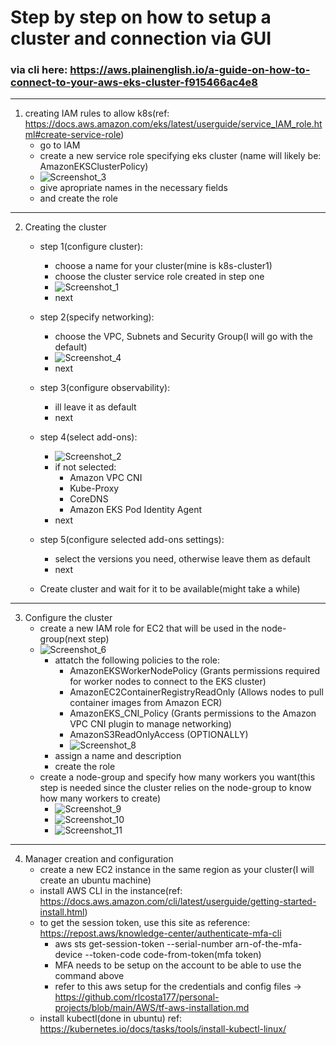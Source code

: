 # Step by step on how to setup a cluster and connection via GUI
### via cli here: https://aws.plainenglish.io/a-guide-on-how-to-connect-to-your-aws-eks-cluster-f915466ac4e8

--- 

1. creating IAM rules to allow k8s(ref: https://docs.aws.amazon.com/eks/latest/userguide/service_IAM_role.html#create-service-role)
   - go to IAM
   - create a new service role specifying eks cluster (name will likely be: AmazonEKSClusterPolicy)
   - ![Screenshot_3](https://github.com/user-attachments/assets/7ce4342f-4904-4522-84ee-e0ffa68d122e)
   - give apropriate names in the necessary fields
   - and create the role
     
---

2. Creating the cluster
   - step 1(configure cluster):
     - choose a name for your cluster(mine is k8s-cluster1)
     - choose the cluster service role created in step one
     - ![Screenshot_1](https://github.com/user-attachments/assets/bda1aaf5-74a7-430d-9251-6de498f39ee9)
     - next
       
   - step 2(specify networking):
     - choose the VPC, Subnets and Security Group(I will go with the default)
     - ![Screenshot_4](https://github.com/user-attachments/assets/5150589b-b283-4dde-a296-c02b5eeb8fba)
     - next
       
   - step 3(configure observability):
     - ill leave it as default
     - next
       
   - step 4(select add-ons):
     - ![Screenshot_2](https://github.com/user-attachments/assets/29abe831-1a67-43d8-b3d3-793d02a8e527)
     - if not selected:
       - Amazon VPC CNI
       - Kube-Proxy
       - CoreDNS
       - Amazon EKS Pod Identity Agent
     - next  
    
    - step 5(configure selected add-ons settings):
      - select the versions you need, otherwise leave them as default
      - next
    
    - Create cluster and wait for it to be available(might take a while)

---

3. Configure the cluster
   - create a new IAM role for EC2 that will be used in the node-group(next step)
   - ![Screenshot_6](https://github.com/user-attachments/assets/614ec455-149d-434e-8df1-89a8bd369156)
     - attatch the following policies to the role:
       - AmazonEKSWorkerNodePolicy (Grants permissions required for worker nodes to connect to the EKS cluster)
       - AmazonEC2ContainerRegistryReadOnly (Allows nodes to pull container images from Amazon ECR)
       - AmazonEKS_CNI_Policy (Grants permissions to the Amazon VPC CNI plugin to manage networking)
       - AmazonS3ReadOnlyAccess (OPTIONALLY)
       - ![Screenshot_8](https://github.com/user-attachments/assets/88b8e67a-af43-46c9-a0a0-577331007b51)
     - assign a name and description
     - create the role
   - create a node-group and specify how many workers you want(this step is needed since the cluster relies on the node-group to know how many workers to create)
      - ![Screenshot_9](https://github.com/user-attachments/assets/d467d0b7-792a-4e46-9f52-3a6a24071775)
      - ![Screenshot_10](https://github.com/user-attachments/assets/1d3be86b-574e-45b4-9223-dd4c906de998)
      - ![Screenshot_11](https://github.com/user-attachments/assets/133f440e-3224-4e67-9c16-b01a5f645edc)

---

4. Manager creation and configuration
   - create a new EC2 instance in the same region as your cluster(I will create an ubuntu machine)
   - install AWS CLI in the instance(ref: https://docs.aws.amazon.com/cli/latest/userguide/getting-started-install.html)
   - to get the session token, use this site as reference: https://repost.aws/knowledge-center/authenticate-mfa-cli
     - aws sts get-session-token --serial-number arn-of-the-mfa-device --token-code code-from-token(mfa token)
     - MFA needs to be setup on the account to be able to use the command above
     - refer to this aws setup for the credentials and config files -> https://github.com/rlcosta177/personal-projects/blob/main/AWS/tf-aws-installation.md
   - install kubectl(done in ubuntu) ref: https://kubernetes.io/docs/tasks/tools/install-kubectl-linux/

